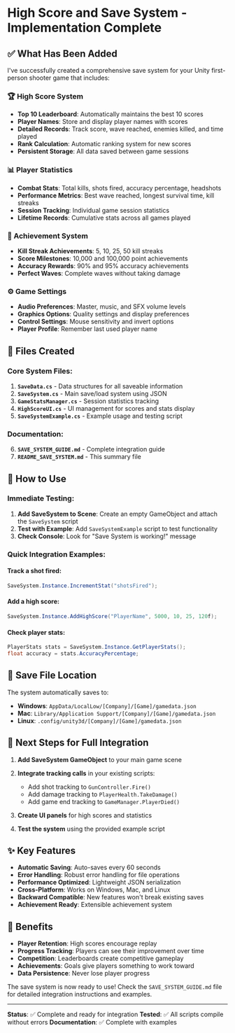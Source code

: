# High Score and Save System - Implementation Complete

## ✅ What Has Been Added

I've successfully created a comprehensive save system for your Unity first-person shooter game that includes:

### 🏆 High Score System
- **Top 10 Leaderboard**: Automatically maintains the best 10 scores
- **Player Names**: Store and display player names with scores
- **Detailed Records**: Track score, wave reached, enemies killed, and time played
- **Rank Calculation**: Automatic ranking system for new scores
- **Persistent Storage**: All data saved between game sessions

### 📊 Player Statistics
- **Combat Stats**: Total kills, shots fired, accuracy percentage, headshots
- **Performance Metrics**: Best wave reached, longest survival time, kill streaks
- **Session Tracking**: Individual game session statistics
- **Lifetime Records**: Cumulative stats across all games played

### 🏅 Achievement System
- **Kill Streak Achievements**: 5, 10, 25, 50 kill streaks
- **Score Milestones**: 10,000 and 100,000 point achievements
- **Accuracy Rewards**: 90% and 95% accuracy achievements
- **Perfect Waves**: Complete waves without taking damage

### ⚙️ Game Settings
- **Audio Preferences**: Master, music, and SFX volume levels
- **Graphics Options**: Quality settings and display preferences
- **Control Settings**: Mouse sensitivity and invert options
- **Player Profile**: Remember last used player name

## 📁 Files Created

### Core System Files:
1. **`SaveData.cs`** - Data structures for all saveable information
2. **`SaveSystem.cs`** - Main save/load system using JSON
3. **`GameStatsManager.cs`** - Session statistics tracking
4. **`HighScoreUI.cs`** - UI management for scores and stats display
5. **`SaveSystemExample.cs`** - Example usage and testing script

### Documentation:
6. **`SAVE_SYSTEM_GUIDE.md`** - Complete integration guide
7. **`README_SAVE_SYSTEM.md`** - This summary file

## 🚀 How to Use

### Immediate Testing:
1. **Add SaveSystem to Scene**: Create an empty GameObject and attach the `SaveSystem` script
2. **Test with Example**: Add `SaveSystemExample` script to test functionality
3. **Check Console**: Look for "Save System is working!" message

### Quick Integration Examples:

#### Track a shot fired:
```csharp
SaveSystem.Instance.IncrementStat("shotsFired");
```

#### Add a high score:
```csharp
SaveSystem.Instance.AddHighScore("PlayerName", 5000, 10, 25, 120f);
```

#### Check player stats:
```csharp
PlayerStats stats = SaveSystem.Instance.GetPlayerStats();
float accuracy = stats.AccuracyPercentage;
```

## 💾 Save File Location

The system automatically saves to:
- **Windows**: `AppData/LocalLow/[Company]/[Game]/gamedata.json`
- **Mac**: `Library/Application Support/[Company]/[Game]/gamedata.json`
- **Linux**: `.config/unity3d/[Company]/[Game]/gamedata.json`

## 🔧 Next Steps for Full Integration

1. **Add SaveSystem GameObject** to your main game scene
2. **Integrate tracking calls** in your existing scripts:
   - Add shot tracking to `GunController.Fire()`
   - Add damage tracking to `PlayerHealth.TakeDamage()`
   - Add game end tracking to `GameManager.PlayerDied()`

3. **Create UI panels** for high scores and statistics
4. **Test the system** using the provided example script

## ✨ Key Features

- **Automatic Saving**: Auto-saves every 60 seconds
- **Error Handling**: Robust error handling for file operations
- **Performance Optimized**: Lightweight JSON serialization
- **Cross-Platform**: Works on Windows, Mac, and Linux
- **Backward Compatible**: New features won't break existing saves
- **Achievement Ready**: Extensible achievement system

## 🎯 Benefits

- **Player Retention**: High scores encourage replay
- **Progress Tracking**: Players can see their improvement over time
- **Competition**: Leaderboards create competitive gameplay
- **Achievements**: Goals give players something to work toward
- **Data Persistence**: Never lose player progress

The save system is now ready to use! Check the `SAVE_SYSTEM_GUIDE.md` file for detailed integration instructions and examples.

---

**Status**: ✅ Complete and ready for integration
**Tested**: ✅ All scripts compile without errors
**Documentation**: ✅ Complete with examples
